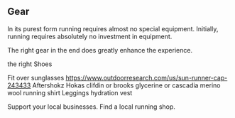 ## Gear
In its purest form running requires almost no special equipment.
Initially, running requires absolutely no investment in equipment.



The right gear in the end does greatly enhance the experience. 

the right Shoes


Fit over sunglasses
https://www.outdoorresearch.com/us/sun-runner-cap-243433
Aftershokz
Hokas clifdin or brooks glycerine or cascadia
merino wool running shirt
Leggings
hydration vest

Support your local businesses. Find a local running shop.
